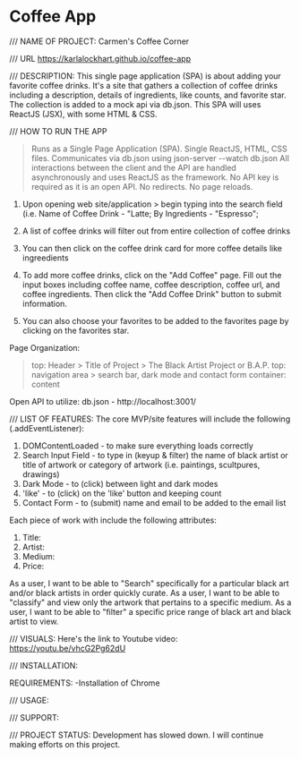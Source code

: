 # Coffee App

///
NAME OF PROJECT: 
Carmen's Coffee Corner

///
URL
https://karlalockhart.github.io/coffee-app


///
DESCRIPTION:
This single page application (SPA) is about adding your favorite coffee drinks. It's a site that gathers a collection of coffee drinks including a description, details of ingredients, like counts, and favorite star. The collection is added to a mock api via db.json. This SPA will uses ReactJS (JSX), with some HTML & CSS.

///
HOW TO RUN THE APP
>Runs as a Single Page Application (SPA). Single ReactJS, HTML, CSS files.
>Communicates via db.json using json-server --watch db.json
>All interactions between the client and the API are handled asynchronously and uses ReactJS as the framework. No API key is required as it is an open API.
>No redirects. No page reloads.
>

1. Upon opening web site/application > begin typing into the search field (i.e. Name of Coffee Drink - "Latte; By Ingredients - "Espresso";

2. A list of coffee drinks will filter out from entire collection of coffee drinks

3. You can then click on the coffee drink card for more coffee details like ingreedients

4. To add more coffee drinks, click on the "Add Coffee" page. Fill out the input boxes including coffee name, coffee description, coffee url, and coffee ingredients. Then click the "Add Coffee Drink" button to submit information.

5. You can also choose your favorites to be added to the favorites page by clicking on the favorites star.

Page Organization:
>top: Header > Title of Project > The Black Artist Project or B.A.P.
>top: navigation area > search bar, dark mode and contact form
>container: content

Open API to utilize:
db.json - http://localhost:3001/


///
LIST OF FEATURES:
The core MVP/site features will include the following (.addEventListener):

1. DOMContentLoaded - to make sure everything loads correctly
2. Search Input Field - to type in (keyup & filter) the name of black artist or title of artwork or category of artwork (i.e. paintings, scultpures, drawings)
3. Dark Mode - to (click) between light and dark modes
4. 'like' - to (click) on the 'like' button and keeping count
4. Contact Form - to (submit) name and email to be added to the email list

Each piece of work with include the following attributes:
1. Title:
2. Artist:
3. Medium:
4. Price:

As a user, I want to be able to "Search" specifically for a particular black art and/or black artists in order quickly curate.
As a user, I want to be able to "classify" and view only the artwork that pertains to a specific medium.
As a user, I want to be able to "filter" a specific price range of black art and black artist to view.


///
VISUALS:
Here's the link to Youtube video:
https://youtu.be/vhcG2Pg62dU

///
INSTALLATION:

REQUIREMENTS:
-Installation of Chrome

///
USAGE:


///
SUPPORT:


///
PROJECT STATUS:
Development has slowed down. I will continue making efforts on this project.